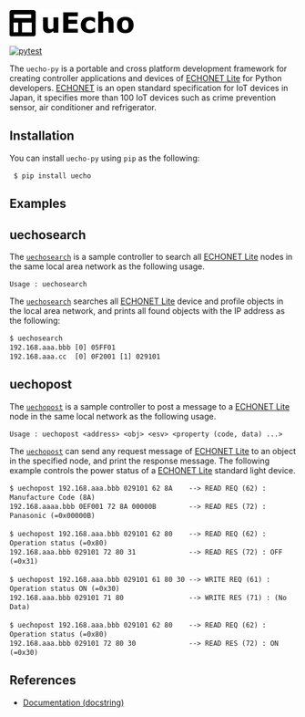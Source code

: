 ![logo](https://raw.githubusercontent.com/cybergarage/uecho-py/main/doc/img/logo.png?token=AAEPHD4KEMD7MIIGJNOQPX3BR7O4M)

[![pytest](https://github.com/cybergarage/uecho-py/actions/workflows/pytest.yml/badge.svg)](https://github.com/cybergarage/uecho-py/actions/workflows/pytest.yml)

The `uecho-py` is a portable and cross platform development framework for creating controller applications and devices of [ECHONET Lite][enet] for Python developers. [ECHONET][enet] is an open standard specification for IoT devices in Japan, it specifies more than 100 IoT devices such as crime prevention sensor, air conditioner and refrigerator.

[enet]:http://echonet.jp/english/

## Installation

You can install `uecho-py` using `pip` as the following:

```
 $ pip install uecho
 ```
## Examples

## uechosearch

The [`uechosearch`](bin/uechosearch.py) is a sample controller to search all [ECHONET Lite][enet] nodes in the same local area network as the following usage.

```
Usage : uechosearch
```

The [`uechosearch`](bin/uechosearch.py) searches all [ECHONET Lite][enet] device and profile objects in the local area network, and prints all found objects with the IP address as the following:

```
$ uechosearch
192.168.aaa.bbb [0] 05FF01 
192.168.aaa.cc  [0] 0F2001 [1] 029101 
```

## uechopost

The [`uechopost`](bin/uechopost.py) is a sample controller to post a message to a [ECHONET Lite][enet] node in the same local network as the following usage.


```
Usage : uechopost <address> <obj> <esv> <property (code, data) ...>
```

The [`uechopost`](bin/uechopost.py) can send any request message of [ECHONET Lite][enet] to an object in the specified node, and print the response message. The following example controls the power status of a [ECHONET Lite][enet] standard light device.

```
$ uechopost 192.168.aaa.bbb 029101 62 8A    --> READ REQ (62) : Manufacture Code (8A)
192.168.aaaa.bbb 0EF001 72 8A 00000B        --> READ RES (72) : Panasonic (=0x00000B)

$ uechopost 192.168.aaa.bbb 029101 62 80    --> READ REQ (62) : Operation status (=0x80)
192.168.aaa.bbb 029101 72 80 31             --> READ RES (72) : OFF (=0x31)

$ uechopost 192.168.aaa.bbb 029101 61 80 30 --> WRITE REQ (61) : Operation status ON (=0x30)
192.168.aaa.bbb 029101 71 80                --> WRITE RES (71) : (No Data)

$ uechopost 192.168.aaa.bbb 029101 62 80    --> READ REQ (62) : Operation status (=0x80)
192.168.aaa.bbb 029101 72 80 30             --> READ RES (72) : ON (=0x30)
```

## References

* [Documentation (docstring)](https://cybergarage.github.io/uecho-py/)

[enet]:http://echonet.jp/english/
